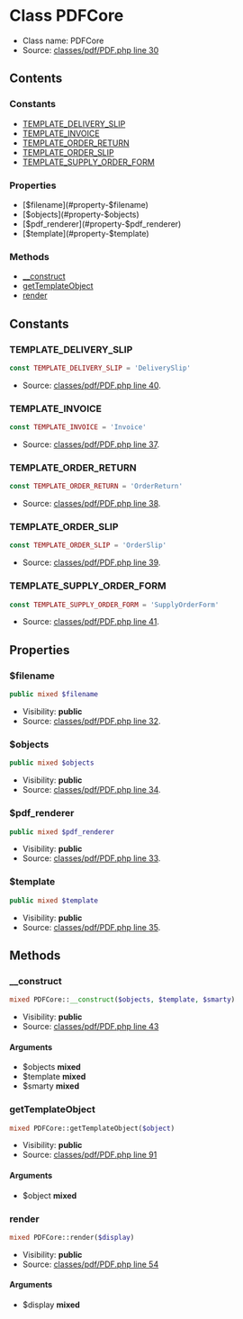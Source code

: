 Class PDFCore
=====================





* Class name: PDFCore
* Source: [classes/pdf/PDF.php line 30](https://github.com/PrestaShop/PrestaShop/blob/1.6.0.1/classes/pdf/PDF.php#L30)


Contents
--------

### Constants

* [TEMPLATE_DELIVERY_SLIP](#constant-TEMPLATE_DELIVERY_SLIP)
* [TEMPLATE_INVOICE](#constant-TEMPLATE_INVOICE)
* [TEMPLATE_ORDER_RETURN](#constant-TEMPLATE_ORDER_RETURN)
* [TEMPLATE_ORDER_SLIP](#constant-TEMPLATE_ORDER_SLIP)
* [TEMPLATE_SUPPLY_ORDER_FORM](#constant-TEMPLATE_SUPPLY_ORDER_FORM)

### Properties

* [$filename](#property-$filename)
* [$objects](#property-$objects)
* [$pdf_renderer](#property-$pdf_renderer)
* [$template](#property-$template)

### Methods

* [__construct](#method-__construct)
* [getTemplateObject](#method-getTemplateObject)
* [render](#method-render)


Constants
----------


### <a name="constant-TEMPLATE_DELIVERY_SLIP"></a>TEMPLATE_DELIVERY_SLIP

```php
const TEMPLATE_DELIVERY_SLIP = 'DeliverySlip'
```





* Source: [classes/pdf/PDF.php line 40](https://github.com/PrestaShop/PrestaShop/blob/1.6.0.1/classes/pdf/PDF.php#L40).


### <a name="constant-TEMPLATE_INVOICE"></a>TEMPLATE_INVOICE

```php
const TEMPLATE_INVOICE = 'Invoice'
```





* Source: [classes/pdf/PDF.php line 37](https://github.com/PrestaShop/PrestaShop/blob/1.6.0.1/classes/pdf/PDF.php#L37).


### <a name="constant-TEMPLATE_ORDER_RETURN"></a>TEMPLATE_ORDER_RETURN

```php
const TEMPLATE_ORDER_RETURN = 'OrderReturn'
```





* Source: [classes/pdf/PDF.php line 38](https://github.com/PrestaShop/PrestaShop/blob/1.6.0.1/classes/pdf/PDF.php#L38).


### <a name="constant-TEMPLATE_ORDER_SLIP"></a>TEMPLATE_ORDER_SLIP

```php
const TEMPLATE_ORDER_SLIP = 'OrderSlip'
```





* Source: [classes/pdf/PDF.php line 39](https://github.com/PrestaShop/PrestaShop/blob/1.6.0.1/classes/pdf/PDF.php#L39).


### <a name="constant-TEMPLATE_SUPPLY_ORDER_FORM"></a>TEMPLATE_SUPPLY_ORDER_FORM

```php
const TEMPLATE_SUPPLY_ORDER_FORM = 'SupplyOrderForm'
```





* Source: [classes/pdf/PDF.php line 41](https://github.com/PrestaShop/PrestaShop/blob/1.6.0.1/classes/pdf/PDF.php#L41).


Properties
----------


### <a name="property-$filename"></a>$filename

```php
public mixed $filename
```





* Visibility: **public**
* Source: [classes/pdf/PDF.php line 32](https://github.com/PrestaShop/PrestaShop/blob/1.6.0.1/classes/pdf/PDF.php#L32).


### <a name="property-$objects"></a>$objects

```php
public mixed $objects
```





* Visibility: **public**
* Source: [classes/pdf/PDF.php line 34](https://github.com/PrestaShop/PrestaShop/blob/1.6.0.1/classes/pdf/PDF.php#L34).


### <a name="property-$pdf_renderer"></a>$pdf_renderer

```php
public mixed $pdf_renderer
```





* Visibility: **public**
* Source: [classes/pdf/PDF.php line 33](https://github.com/PrestaShop/PrestaShop/blob/1.6.0.1/classes/pdf/PDF.php#L33).


### <a name="property-$template"></a>$template

```php
public mixed $template
```





* Visibility: **public**
* Source: [classes/pdf/PDF.php line 35](https://github.com/PrestaShop/PrestaShop/blob/1.6.0.1/classes/pdf/PDF.php#L35).


Methods
-------


### <a name="method-__construct"></a>__construct

```php
mixed PDFCore::__construct($objects, $template, $smarty)
```





* Visibility: **public**
* Source: [classes/pdf/PDF.php line 43](https://github.com/PrestaShop/PrestaShop/blob/1.6.0.1/classes/pdf/PDF.php#L43)


#### Arguments
* $objects **mixed**
* $template **mixed**
* $smarty **mixed**



### <a name="method-getTemplateObject"></a>getTemplateObject

```php
mixed PDFCore::getTemplateObject($object)
```





* Visibility: **public**
* Source: [classes/pdf/PDF.php line 91](https://github.com/PrestaShop/PrestaShop/blob/1.6.0.1/classes/pdf/PDF.php#L91)


#### Arguments
* $object **mixed**



### <a name="method-render"></a>render

```php
mixed PDFCore::render($display)
```





* Visibility: **public**
* Source: [classes/pdf/PDF.php line 54](https://github.com/PrestaShop/PrestaShop/blob/1.6.0.1/classes/pdf/PDF.php#L54)


#### Arguments
* $display **mixed**


